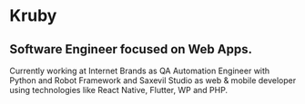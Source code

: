 # Kruby
## Software Engineer focused on Web Apps.
Currently working at Internet Brands as QA Automation Engineer with Python and Robot Framework and Saxevil Studio as web & mobile developer using technologies like React Native, Flutter, WP and PHP.

<br />


